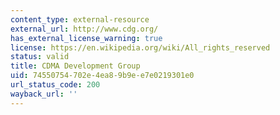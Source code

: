 ```yaml
---
content_type: external-resource
external_url: http://www.cdg.org/
has_external_license_warning: true
license: https://en.wikipedia.org/wiki/All_rights_reserved
status: valid
title: CDMA Development Group
uid: 74550754-702e-4ea8-9b9e-e7e0219301e0
url_status_code: 200
wayback_url: ''
---
```

